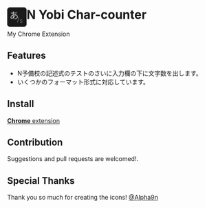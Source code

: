 # <img src="public/icons/48.png" width="45" align="left"> N Yobi Char-counter

My Chrome Extension

## Features

- N予備校の記述式のテストのさいに入力欄の下に文字数を出します。
- いくつかのフォーマット形式に対応しています。

## Install

[**Chrome** extension](https://chrome.google.com/webstore/detail/n-yobi-char-counter/cjgiegfjhnlfbgpcjeainnakegcopdhd?hl=ja&authuser=1) <!-- TODO: Add chrome extension link inside parenthesis -->

## Contribution

Suggestions and pull requests are welcomed!.

## Special Thanks
Thank you so much for creating the icons!
[@Alpha9n](https://github.com/Alpha9n)
